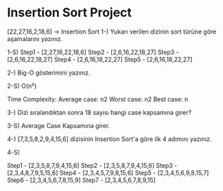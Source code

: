 # Insertion Sort Project
[22,27,16,2,18,6] -> Insertion Sort
1-) Yukarı verilen dizinin sort türüne göre aşamalarını yazınız.

1-S)
Step1 - [2,27,16,22,18,6]
Step2 - [2,6,16,22,18,27]
Step3 - [2,6,16,22,18,27]
Step4 - [2,6,16,18,22,27]
Step5 - [2,6,16,18,22,27]

2-) Big-O gösterimini yazınız.

2-S)
O(n²)

Time Complexity: Average case: n2
Worst case: n2
Best case: n

3-) Dizi sıralandıktan sonra 18 sayısı hangi case kapsamına girer? 

3-S) Average Case Kapsamına girer.

4-) [7,3,5,8,2,9,4,15,6] dizisinin Insertion Sort'a göre ilk 4 adımını yazınız.


4-S)

Step1 - [2,3,5,8,7,9,4,15,6]
Step2 - [2,3,5,8,7,9,4,15,6]
Step3 - [2,3,4,8,7,9,5,15,6]
Step4 - [2,3,4,5,7,9,8,15,6]
Step5 - [2,3,4,5,6,9,8,15,7]
Step6 - [2,3,4,5,6,7,8,15,9]
Step7 - [2,3,4,5,6,7,8,9,15]
